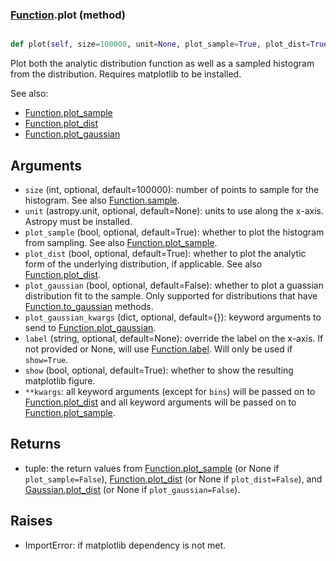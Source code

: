 ### [Function](Function.md).plot (method)


```py

def plot(self, size=100000, unit=None, plot_sample=True, plot_dist=True, plot_gaussian=False, plot_gaussian_kwargs={}, label=None, show=False, **kwargs)

```



Plot both the analytic distribution function as well as a sampled
histogram from the distribution.  Requires matplotlib to be installed.

See also:

* [Function.plot_sample](Function.plot_sample.md)
* [Function.plot_dist](Function.plot_dist.md)
* [Function.plot_gaussian](Function.plot_gaussian.md)

Arguments
-----------
* `size` (int, optional, default=100000): number of points to sample for
    the histogram.  See also [Function.sample](Function.sample.md).
* `unit` (astropy.unit, optional, default=None): units to use along
    the x-axis.  Astropy must be installed.
* `plot_sample` (bool, optional, default=True): whether to plot the
    histogram from sampling.  See also [Function.plot_sample](Function.plot_sample.md).
* `plot_dist` (bool, optional, default=True): whether to plot the
    analytic form of the underlying distribution, if applicable.
    See also [Function.plot_dist](Function.plot_dist.md).
* `plot_gaussian` (bool, optional, default=False): whether to plot
    a guassian distribution fit to the sample.  Only supported for
    distributions that have [Function.to_gaussian](Function.to_gaussian.md) methods.
* `plot_gaussian_kwargs` (dict, optional, default={}): keyword arguments
    to send to [Function.plot_gaussian](Function.plot_gaussian.md).
* `label` (string, optional, default=None): override the label on the
    x-axis.  If not provided or None, will use [Function.label](Function.label.md).  Will
    only be used if `show=True`.
* `show` (bool, optional, default=True): whether to show the resulting
    matplotlib figure.
* `**kwargs`: all keyword arguments (except for `bins`) will be passed
    on to [Function.plot_dist](Function.plot_dist.md) and all keyword arguments will
    be passed on to [Function.plot_sample](Function.plot_sample.md).

Returns
--------
* tuple: the return values from [Function.plot_sample](Function.plot_sample.md) (or None if
    `plot_sample=False`), [Function.plot_dist](Function.plot_dist.md) (or None if `plot_dist=False`),
    and [Gaussian.plot_dist](Gaussian.plot_dist.md) (or None if `plot_gaussian=False`).

Raises
--------
* ImportError: if matplotlib dependency is not met.

